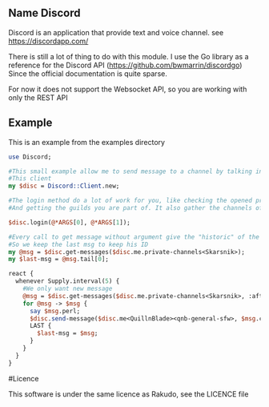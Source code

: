 ## Name Discord

Discord is an application that provide text and voice channel. see https://discordapp.com/

There is still a lot of thing to do with this module.
I use the Go library as a reference for the Discord API (https://github.com/bwmarrin/discordgo)
Since the official documentation is quite sparse.

For now it does not support the Websocket API, so you are working with only the REST API

## Example

This is an example from the examples directory

```perl
use Discord;

#This small example allow me to send message to a channel by talking in private with
#This client
my $disc = Discord::Client.new;

#The login method do a lot of work for you, like checking the opened private channel
#And getting the guilds you are part of. It also gather the channels of each guilds.

$disc.login(@*ARGS[0], @*ARGS[1]);

#Every call to get message without argument give the "historic" of the channel
#So we keep the last msg to keep his ID
my @msg = $disc.get-messages($disc.me.private-channels<Skarsnik>);
my $last-msg = @msg.tail[0];

react {
  whenever Supply.interval(5) {
    #We only want new message
    @msg = $disc.get-messages($disc.me.private-channels<Skarsnik>, :after($last-msg.id));
    for @msg -> $msg {
      say $msg.perl;
      $disc.send-message($disc.me<QuillnBlade><qnb-general-sfw>, $msg.content);
      LAST {
        $last-msg = $msg;
      }
    }
  }
}
```


#Licence

This software is under the same licence as Rakudo, see the LICENCE file
